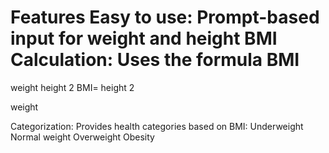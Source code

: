 Features
Easy to use: Prompt-based input for weight and height
BMI Calculation: Uses the formula 
BMI
=
weight
height
2
BMI= 
height 
2
 
weight
​
 
Categorization: Provides health categories based on BMI:
Underweight
Normal weight
Overweight
Obesity
